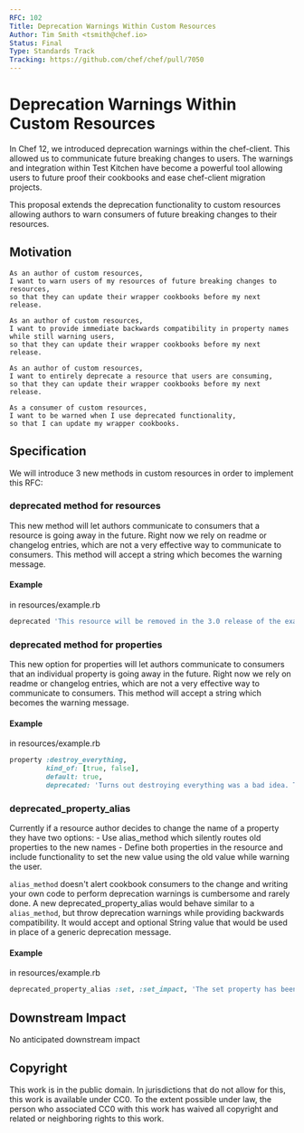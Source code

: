 ```yaml
---
RFC: 102
Title: Deprecation Warnings Within Custom Resources
Author: Tim Smith <tsmith@chef.io>
Status: Final
Type: Standards Track
Tracking: https://github.com/chef/chef/pull/7050
---
```


# Deprecation Warnings Within Custom Resources

In Chef 12, we introduced deprecation warnings within the chef-client. This allowed us to communicate future breaking changes to users. The warnings and integration within Test Kitchen have become a powerful tool allowing users to future proof their cookbooks and ease chef-client migration projects.

This proposal extends the deprecation functionality to custom resources allowing authors to warn consumers of future breaking changes to their resources.

## Motivation

    As an author of custom resources,
    I want to warn users of my resources of future breaking changes to resources,
    so that they can update their wrapper cookbooks before my next release.

	As an author of custom resources,
    I want to provide immediate backwards compatibility in property names while still warning users,
    so that they can update their wrapper cookbooks before my next release.

	As an author of custom resources,
    I want to entirely deprecate a resource that users are consuming,
    so that they can update their wrapper cookbooks before my next release.

	As a consumer of custom resources,
    I want to be warned when I use deprecated functionality,
    so that I can update my wrapper cookbooks.

## Specification

We will introduce 3 new methods in custom resources in order to implement this RFC:

### deprecated method for resources

This new method will let authors communicate to consumers that a resource is going away in the future. Right now we rely on readme or changelog entries, which are not a very effective way to communicate to consumers. This method will accept a string which becomes the warning message.

#### Example

in resources/example.rb

```ruby
deprecated 'This resource will be removed in the 3.0 release of the example cookbook in April 2018. You should use example_ng instead. See the readme for additional information.'
```

### deprecated method for properties

This new option for properties will let authors communicate to consumers that an individual property is going away in the future. Right now we rely on readme or changelog entries, which are not a very effective way to communicate to consumers. This method will accept a string which becomes the warning message.

#### Example

in resources/example.rb

```ruby
property :destroy_everything,
         kind_of: [true, false],
         default: true,
         deprecated: 'Turns out destroying everything was a bad idea. This property will be removed in the 3.0 release of this cookbook in April 2018 and will throw an error if set at that time.'
```

### deprecated_property_alias

Currently if a resource author decides to change the name of a property they have two options:
	- Use alias_method which silently routes old properties to the new names
	- Define both properties in the resource and include functionality to set the new value using the old value while warning the user.

`alias_method` doesn't alert cookbook consumers to the change and writing your own code to perform deprecation warnings is cumbersome and rarely done. A new deprecated_property_alias would behave similar to a `alias_method`, but throw deprecation warnings while providing backwards compatibility. It would accept and optional String value that would be used in place of a generic deprecation message.

#### Example

in resources/example.rb

```ruby
deprecated_property_alias :set, :set_impact, 'The set property has been renamed to set_impact. Set will be removed from this cookbook in the next release in April 2018.'
```

## Downstream Impact

No anticipated downstream impact

## Copyright

This work is in the public domain. In jurisdictions that do not allow for this,
this work is available under CC0. To the extent possible under law, the person
who associated CC0 with this work has waived all copyright and related or
neighboring rights to this work.
